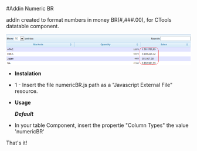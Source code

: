 #Addin Numeric BR

addIn created to format numbers in money BR(#,###.00), for CTools datatable component.

<img src="https://raw.githubusercontent.com/fernandommota/addin-numeric-br/master/images/numericBR.PNG" alt="Example of addin-numeric-br" title="addIn numericbr" align="center" />

- **Instalation**

* 1 - Insert the file numericBR.js path as a "Javascript External File" resource.

- **Usage**

  **_Default_**

* In your table Component, insert the propertie "Column Types" the value 'numericBR'

That's it!
